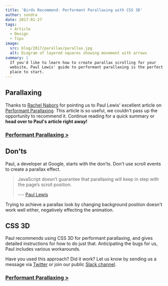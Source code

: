 ```yaml
---
title: 'Birds Recommend: Performant Parallaxing with CSS 3D'
author: sondra
date: 2017-01-27
tags:
  - Article
  - Design
  - Tips
image:
  src: blog/2017/parallax/parallax.jpg
  alt: Diagram of layered squares showing movement with arrows
summary: |
  If you'd like to learn how to create parallax scrolling for your
  website, Paul Lewis' guide to performant parallaxing is the perfect
  place to start.
---
```


## Parallaxing

Thanks to [Rachel Nabors] for pointing us to Paul Lewis' excellent
article on [Performant Parallaxing]. This article is so useful, we
couldn't pass up the opportunity to recommend it. Continue reading for a
quick summary or **head over to Paul's article right away!**

  [Rachel Nabors]: http://rachelnabors.com/
  [Performant Parallaxing]: https://developers.google.com/web/updates/2016/12/performant-parallaxing

### [Performant Parallaxing &gt;]

  [Performant Parallaxing &gt;]: #performant-parallaxing-1

## Don'ts

Paul, a developer at Google, starts with the don'ts. Don't use scroll
events to create a parallax effect.

> JavaScript doesn’t guarantee that parallaxing will keep in step with
> the page’s scroll position.
>
> --- [Paul Lewis]

Trying to achieve a parallax look by changing background position
doesn't work well either, negatively effecting the animation.

  [Paul Lewis]: https://developers.google.com/web/updates/2016/12/performant-parallaxing

## CSS 3D

Paul recommends using CSS 3D for performant parallaxing, and gives
detailed instructions for how to do just that. Anticipating the bugs for
us, Paul includes various workarounds.

Have you used this approach? Did it work? Let us know by sending us a
message via [Twitter] or join our public [Slack channel].

  [Twitter]: https://twitter.com/oddbird
  [Slack channel]: http://friends.oddbird.net/

### [Performant Parallaxing &gt;]

  [Performant Parallaxing &gt;]: #performant-parallaxing-1
